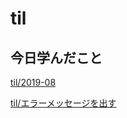 # til

## 今日学んだこと

[til/2019\-08](https://github.com/tokiohamamatsu/til/blob/master/tir/2019-08.md#09)

[til/エラーメッセージを出す](https://github.com/tokiohamamatsu/til/blob/master/vuejs/%E3%82%A8%E3%83%A9%E3%83%BC%E3%83%A1%E3%83%83%E3%82%BB%E3%83%BC%E3%82%B8%E3%82%92%E5%87%BA%E3%81%99.md)